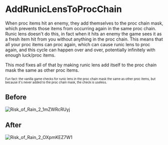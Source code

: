 # AddRunicLensToProcChain

When proc items hit an enemy, they add themselves to the proc chain mask, which prevents those items from occurring again in the same proc chain. Runic lens doesn't do this, in fact when it hits an enemy the game sees it as a fresh item hit from you without anything in the proc chain. This means that all your proc items can proc again, which can cause runic lens to proc again, and this cycle can happen over and over, potentially infinitely with enough luck/proc items.

This mod fixes all of that by making runic lens add itself to the proc chain mask the same as other proc items.

<sup><sub>Fun fact: the vanilla game checks for runic lens in the proc chain mask the same as other proc items, but because it's never added to the proc chain mask, the check is useless.</sub></sup>

## Before
![Risk_of_Rain_2_1mZWRcRUyj](https://github.com/user-attachments/assets/8e14e02e-33c3-4e24-89eb-b5e80d85217d)

## After
![Risk_of_Rain_2_OXpmKEZ7W1](https://github.com/user-attachments/assets/062bd247-9230-450a-8329-0377823e51a6)

